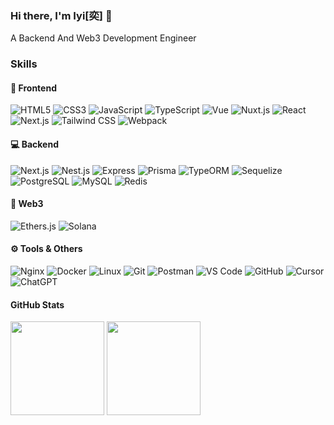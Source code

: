 ### Hi there, I'm Iyi[奕] 👋


A Backend And Web3 Development Engineer

### Skills

#### 🚀 Frontend
![HTML5](https://img.shields.io/badge/-HTML5-E34F26?style=flat-square&logo=html5&logoColor=white)
![CSS3](https://img.shields.io/badge/-CSS3-1572B6?style=flat-square&logo=css3)
![JavaScript](https://img.shields.io/badge/JavaScript-000000?style=flat-square&logo=JavaScript&logoColor=FFCA28)
![TypeScript](https://img.shields.io/badge/TypeScript-3178C6?style=flat-square&logo=typescript&logoColor=white)
![Vue](https://img.shields.io/badge/Vue.js-35495E?style=flat-square&logo=vue.js&logoColor=4FC08D)
![Nuxt.js](https://img.shields.io/badge/Nuxt.js-00C58E?style=flat-square&logo=nuxt.js&logoColor=white)
![React](https://img.shields.io/badge/React-20232A?style=flat-square&logo=react&logoColor=61DAFB)
![Next.js](https://img.shields.io/badge/Next.js-000000?style=flat-square&logo=next.js&logoColor=white)
![Tailwind CSS](https://img.shields.io/badge/Tailwind%20CSS-38B2AC?style=flat-square&logo=tailwind-css&logoColor=white)
![Webpack](https://img.shields.io/badge/-webpack-2B3A42?style=flat-square&logo=webpack&logoColor=75AFCC)

#### 💻 Backend
![Next.js](https://img.shields.io/badge/Next.js-000000?style=flat-square&logo=next.js&logoColor=white)
![Nest.js](https://img.shields.io/badge/Nest.js-E0234E?style=flat-square&logo=nestjs&logoColor=white)
![Express](https://img.shields.io/badge/Express-000000?style=flat-square&logo=express&logoColor=white)
![Prisma](https://img.shields.io/badge/Prisma-2D3748?style=flat-square&logo=prisma&logoColor=white)
![TypeORM](https://img.shields.io/badge/TypeORM-E83524?style=flat-square&logo=typeorm&logoColor=white)
![Sequelize](https://img.shields.io/badge/Sequelize-52B0E7?style=flat-square&logo=sequelize&logoColor=white)
![PostgreSQL](https://img.shields.io/badge/-PostgreSQL-336791?style=flat-square&logo=postgresql)
![MySQL](https://img.shields.io/badge/MySQL-4479A1?style=flat-square&logo=mysql&logoColor=white)
![Redis](https://img.shields.io/badge/Redis-DC382D?style=flat-square&logo=redis&logoColor=white)

#### 🦖 Web3
![Ethers.js](https://img.shields.io/badge/Ethers.js-3C3C3D?style=flat-square&logo=ethereum&logoColor=white)
![Solana](https://img.shields.io/badge/Solana-000000?style=flat-square&logo=solana&logoColor=white)


#### ⚙️ Tools & Others
![Nginx](https://img.shields.io/badge/-Nginx-F6C915?style=flat-square&logo=nginx&logoColor=029137)
![Docker](https://img.shields.io/badge/docker-20232A?style=flat-square&logo=docker&logoColor=61DAFB)
![Linux](https://img.shields.io/badge/-Linux-F16061?style=flat-square&logo=linux&logoColor=000)
![Git](https://img.shields.io/badge/-Git-000000?style=flat-square&logo=git&logoColor=FF7043)
![Postman](https://img.shields.io/badge/-Postman-7A1FA2?style=flat-square&logo=postman&logoColor=FC8019)
![VS Code](https://img.shields.io/badge/-VS%20Code-007ACC?style=flat-square&logo=visual-studio-code)
![GitHub](https://img.shields.io/badge/-GitHub-181717?style=flat-square&logo=github)
![Cursor](https://img.shields.io/badge/Cursor-00A98F?style=flat-square&logo=cursor&logoColor=white)
![ChatGPT](https://img.shields.io/badge/ChatGPT-412991?style=flat-square&logo=openai&logoColor=white)


####  GitHub Stats

<span>
    <img src="https://github-readme-stats.vercel.app/api/top-langs/?username=jjeejj&layout=compact&theme=radical" height=150 />
</span>
<span>
    <img src="https://github-readme-stats.vercel.app/api?username=jjeejj&show_icons=true&theme=radical" height=150/>
</span>

